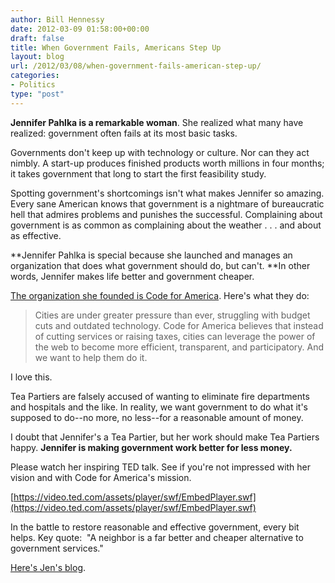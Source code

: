 ```yaml
---
author: Bill Hennessy
date: 2012-03-09 01:58:00+00:00
draft: false
title: When Government Fails, Americans Step Up
layout: blog
url: /2012/03/08/when-government-fails-american-step-up/
categories:
- Politics
type: "post"
---
```


**Jennifer Pahlka is a remarkable woman**. She realized what many have realized: government often fails at its most basic tasks.

Governments don't keep up with technology or culture. Nor can they act nimbly. A start-up produces finished products worth millions in four months; it takes government that long to start the first feasibility study.

Spotting government's shortcomings isn't what makes Jennifer so amazing. Every sane American knows that government is a nightmare of bureaucratic hell that admires problems and punishes the successful. Complaining about government is as common as complaining about the weather . . . and about as effective.

**Jennifer Pahlka is special because she launched and manages an organization that does what government should do, but can't. **In other words, Jennifer makes life better and government cheaper.

[The organization she founded is Code for America](https://codeforamerica.org/). Here's what they do:


> Cities are under greater pressure than ever, struggling with budget cuts and outdated technology. Code for America believes that instead of cutting services or raising taxes, cities can leverage the power of the web to become more efficient, transparent, and participatory. And we want to help them do it.


I love this.

Tea Partiers are falsely accused of wanting to eliminate fire departments and hospitals and the like. In reality, we want government to do what it's supposed to do--no more, no less--for a reasonable amount of money.

I doubt that Jennifer's a Tea Partier, but her work should make Tea Partiers happy. **Jennifer is making government work better for less money.**

Please watch her inspiring TED talk. See if you're not impressed with her vision and with Code for America's mission.

[https://video.ted.com/assets/player/swf/EmbedPlayer.swf](https://video.ted.com/assets/player/swf/EmbedPlayer.swf)

In the battle to restore reasonable and effective government, every bit helps. Key quote:  "A neighbor is a far better and cheaper alternative to government services."

[Here's Jen's blog](https://codeforamerica.org/author/jen/).
